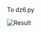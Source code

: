 To dz6.py

![Result](https://github.com/user-attachments/assets/cb8b8b46-2570-4306-bd7f-b6ad6c5798ef)
